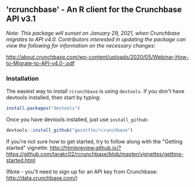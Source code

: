 ## 'rcrunchbase' - An R client for the Crunchbase API v3.1
*Note: This package will sunset on January 29, 2021, when Crunchbase migrates to API v4.0. Contributors interested in updating the package can view the following for information on the necessary changes:* 

http://about.crunchbase.com/wp-content/uploads/2020/05/Webinar-How-to-Migrate-to-API-v4.0-.pdf

### Installation
The easiest way to install `rcrunchbase` is using `devtools`. If you don't have devtools installed, then start by typing:

```R
install.packages("devtools")
```

Once you have devtools installed, just use `install_github`:

```R
devtools::install_github("gwcottle/rcrunchbase")
```

If you're not sure how to get started, try to follow along with the "Getting started" vignette: http://htmlpreview.github.io/?https://github.com/tarakc02/rcrunchbase/blob/master/vignettes/getting-started.html 

(Note - you'll need to sign up for an API key from Crunchbase: http://data.crunchbase.com/)
